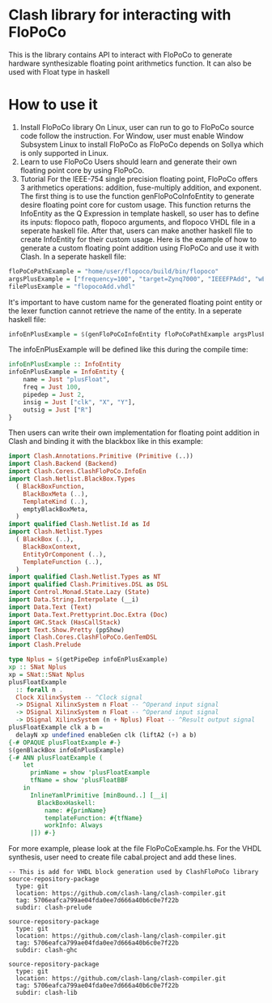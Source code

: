 # Clash library for interacting with FloPoCo
This is the library contains API to interact with FloPoCo to generate
hardware synthesizable floating point arithmetics function.
It can also be used with Float type in haskell
# How to use it
1. Install FloPoCo library
On Linux, user can run to go to FloPoCo source code follow the instruction.
For Window, user must enable Window Subsystem Linux to install FloPoCo as
FloPoCo depends on Sollya which is only supported in Linux.
2. Learn to use FloPoCo
Users should learn and generate their own floating point core by using FloPoCo.
3. Tutorial
For the IEEE-754 single precision floating point, FloPoCo offers 3 arithmetics operations:
addition, fuse-multiply addition, and exponent.
The first thing is to use the function genFloPoCoInfoEntity to generate desire
floating point core for custom usage. This function returns the InfoEntity as the Q Expression
in template haskell, so user has to define its inputs: flopoco path, flopoco arguments,
and flopoco VHDL file in a seperate haskell file. After that, users can make another haskell file
to create InfoEntity for their custom usage. Here is the example of how to generate a custom
floating point addition using FloPoCo and use it with Clash.
In a seperate haskell file:
```haskell
floPoCoPathExample = "home/user/flopoco/build/bin/flopoco"
argsPlusExample = ["frequency=100", "target=Zynq7000", "IEEEFPAdd", "wE=8", "wF=23","name=plusFloat", "outputFile=flopocoAdd.vhdl","registerLargeTables=1"]
filePlusExample = "flopocoAdd.vhdl"
```
It's important to have custom name for the generated floating point entity or the lexer function
cannot retrieve the name of the entity.
In a seperate haskell file:
```haskell
infoEnPlusExample = $(genFloPoCoInfoEntity floPoCoPathExample argsPlusExample filePlusExample)
```
The infoEnPlusExample will be defined like this during the compile time:
```haskell
infoEnPlusExample :: InfoEntity
infoEnPlusExample = InfoEntity {
    name = Just "plusFloat",
    freq = Just 100,
    pipedep = Just 2,
    insig = Just ["clk", "X", "Y"],
    outsig = Just ["R"]
}
```
Then users can write their own implementation for floating point addition in Clash and binding it
with the blackbox like in this example:
```haskell
import Clash.Annotations.Primitive (Primitive (..))
import Clash.Backend (Backend)
import Clash.Cores.ClashFloPoCo.InfoEn
import Clash.Netlist.BlackBox.Types
  ( BlackBoxFunction,
    BlackBoxMeta (..),
    TemplateKind (..),
    emptyBlackBoxMeta,
  )
import qualified Clash.Netlist.Id as Id
import Clash.Netlist.Types
  ( BlackBox (..),
    BlackBoxContext,
    EntityOrComponent (..),
    TemplateFunction (..),
  )
import qualified Clash.Netlist.Types as NT
import qualified Clash.Primitives.DSL as DSL
import Control.Monad.State.Lazy (State)
import Data.String.Interpolate (__i)
import Data.Text (Text)
import Data.Text.Prettyprint.Doc.Extra (Doc)
import GHC.Stack (HasCallStack)
import Text.Show.Pretty (ppShow)
import Clash.Cores.ClashFloPoCo.GenTemDSL
import Clash.Prelude

type Nplus = $(getPipeDep infoEnPlusExample)
xp :: SNat Nplus
xp = SNat::SNat Nplus
plusFloatExample
  :: forall n .
  Clock XilinxSystem -- ^Clock signal
  -> DSignal XilinxSystem n Float -- ^Operand input signal
  -> DSignal XilinxSystem n Float -- ^Operand input signal
  -> DSignal XilinxSystem (n + Nplus) Float -- ^Result output signal
plusFloatExample clk a b =
  delayN xp undefined enableGen clk (liftA2 (+) a b)
{-# OPAQUE plusFloatExample #-}
$(genBlackBox infoEnPlusExample)
{-# ANN plusFloatExample (
    let
      primName = show 'plusFloatExample
      tfName = show 'plusFloatBBF
    in
      InlineYamlPrimitive [minBound..] [__i|
        BlackBoxHaskell:
          name: #{primName}
          templateFunction: #{tfName}
          workInfo: Always
      |]) #-}
```
For more example, please look at the file FloPoCoExample.hs.
For the VHDL synthesis, user need to create file cabal.project and add these lines.
```
-- This is add for VHDL block generation used by ClashFloPoCo library
source-repository-package
  type: git
  location: https://github.com/clash-lang/clash-compiler.git
  tag: 5706eafca799ae04fda0ee7d666a40b6c0e7f22b
  subdir: clash-prelude

source-repository-package
  type: git
  location: https://github.com/clash-lang/clash-compiler.git
  tag: 5706eafca799ae04fda0ee7d666a40b6c0e7f22b
  subdir: clash-ghc

source-repository-package
  type: git
  location: https://github.com/clash-lang/clash-compiler.git
  tag: 5706eafca799ae04fda0ee7d666a40b6c0e7f22b
  subdir: clash-lib

```
